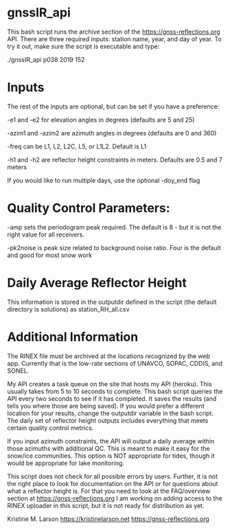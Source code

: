 # gnssIR_api
This bash script runs the archive section of the https://gnss-reflections.org API.
There are three required inputs: station name, year, and day of year.
To try it out, make sure the script is executable and type:
  
./gnssIR_api p038 2019 152
  

# Inputs
The rest of the inputs are optional, but can be set if you have a preference:
  
   -e1 and -e2 for elevation angles in degrees (defaults are 5 and 25)
  
   -azim1 and -azim2 are azimuth angles in degrees (defaults are 0 and 360)
  
   -freq can be L1, L2, L2C, L5, or L1L2. Default is L1
  
   -h1 and -h2 are reflector height constraints in meters. Defaults are 0.5 and 7 meters
  
If you would like to run multiple days, use the optional -doy_end flag
  
# Quality Control Parameters:
  
   -amp sets the periodogram peak required. The default is 8 - but it is not the right value for all receivers.

   -pk2noise is peak size related to background noise ratio. Four is the default and good for most snow work

# Daily Average Reflector Height
This information is stored in the outputdir defined in the script (the default directory is solutions) as
station_RH_all.csv
  
# Additional Information
The RINEX file must be archived at the locations recognized by the web app.  Currently that 
is the low-rate sections of UNAVCO, SOPAC, CDDIS, and SONEL.
  
My API creates a task queue on the site that hosts my API (heroku). This usually takes from 5 to 10 seconds to
complete. This bash script queries the API every two seconds to see if it has completed.
It saves the results (and tells you where those are being saved). If you would prefer a different
location for your results, change the outputdir variable in the bash script. The daily set of reflector height
outputs includes everything that meets certain quality control metrics.
  
If you input azimuth constraints, the API will output a daily average within those
azimuths with additional QC. This is meant to make it easy for the snow/ice communities.
This option is NOT appropriate for tides, though it would be appropriate for lake monitoring.
  
This script does not check for all possible errors by users. Further, it is not the right place
to look for documentation on the API or for questions about what a reflector height is. For that
you need to look at the FAQ/overview section at https://gnss-reflections.org
I am working on adding access to the RINEX uploader in this script, but it is not ready
for distribution as yet.
  

Kristine M. Larson
https://kristinelarson.net
https://gnss-reflections.org
